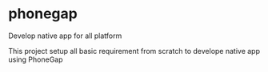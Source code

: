 phonegap
========

Develop native app for all platform

This project setup all basic requirement from scratch to develope native app using PhoneGap
